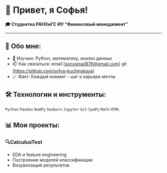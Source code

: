 
# 👋 Привет, я Софья!

**🎓 Студентка РАНХиГС ИУ "Финансовый менеджмент"**

---

## 🚀 Обо мне:
- 🌱 Изучаю: Python, математику, анализ данных
- 📫 Как связаться: email [sonysmail876@gmail.com] git [https://github.com/sofya-kuchinskaya]
- 📈 Факт: Каждый коммит - шаг к карьере мечты

## 🛠 Технологии и инструменты:
`Python` `Pandas` `NumPy` `Seaborn` `Jupyter` `Git` `SymPy` `Math` `HTML`

## 📊 Мои проекты:

### 🔍CalculusTool 
- EDA и feature engineering
- Построение моделей классификации
- Визуализация результатов

